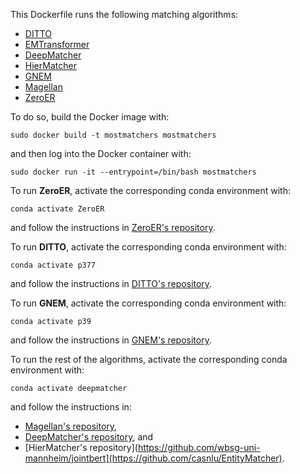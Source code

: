 This Dockerfile runs the following matching algorithms:
* [DITTO](https://vldb.org/pvldb/vol14/p50-li.pdf)
* [EMTransformer](https://digitalcollection.zhaw.ch/bitstream/11475/19637/1/Entity_Machting_with_Transformers_edbt_2020__Camera_Ready.pdf)
* [DeepMatcher](https://chu-data-lab.github.io/CS8803Fall2018/CS8803-Fall2018-DML-Papers/deepmatcher-space-exploration.pdf)
* [HierMatcher](https://www.ijcai.org/Proceedings/2020/0507.pdf)
* [GNEM](https://www.cs.sjtu.edu.cn/~shen-yy/TheWebCon_2021_paper_3002.pdf)
* [Magellan](http://www.vldb.org/pvldb/vol9/p1197-pkonda.pdf)
* [ZeroER](https://chu-data-lab.github.io/downloads/ZeroER-SIGMOD2020.pdf)

To do so, build the Docker image with:

`sudo docker build -t mostmatchers mostmatchers`

and then log into the Docker container with:

`sudo docker run -it --entrypoint=/bin/bash mostmatchers`

To run **ZeroER**, activate the corresponding conda environment with:

`conda activate ZeroER`

and follow the instructions in [ZeroER's repository](https://github.com/chu-data-lab/zeroer).

To run **DITTO**, activate the corresponding conda environment with:

`conda activate p377`

and follow the instructions in [DITTO's repository](https://github.com/megagonlabs/ditto).

To run **GNEM**, activate the corresponding conda environment with:

`conda activate p39`

and follow the instructions in [GNEM's repository](https://github.com/ChenRunjin/GNEM).

To run the rest of the algorithms, activate the corresponding conda environment with:

`conda activate deepmatcher`

and follow the instructions in:
* [Magellan's repository](https://github.com/anhaidgroup/py_entitymatching),
* [DeepMatcher's repository](https://github.com/anhaidgroup/deepmatcher), and
* [HierMatcher's repository](https://github.com/wbsg-uni-mannheim/jointbert](https://github.com/casnlu/EntityMatcher).
